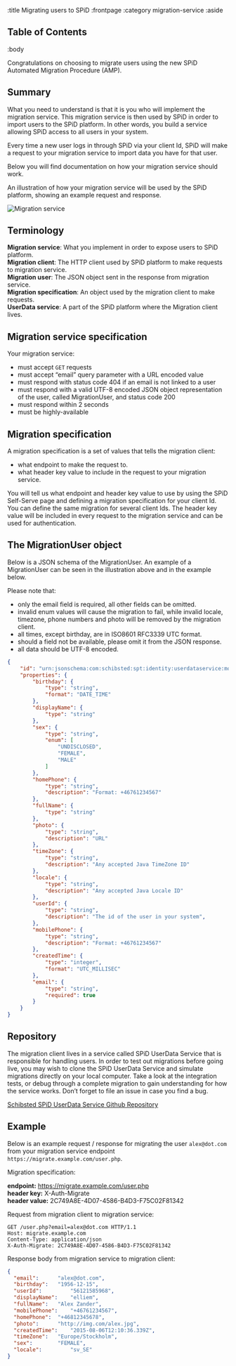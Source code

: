 :title Migrating users to SPiD
:frontpage
:category migration-service
:aside

## Table of Contents

<spid-toc></spid-toc>

:body

Congratulations on choosing to migrate users using the new SPiD Automated Migration Procedure (AMP).

## Summary

What you need to understand is that it is you who will implement the migration service. This migration service is then 
used by SPiD in order to import users to the SPiD platform. In other words, you build a service allowing SPiD access to 
all users in your system. 

Every time a new user logs in through SPiD via your client Id, SPiD will make a request to your migration service to 
import data you have for that user.

Below you will find documentation on how your migration service should work.

An illustration of how your migration service will be used by the SPiD platform, showing an example request and 
response.

![Migration service](/images/migration-service.png)

## Terminology

**Migration service**: What you implement in order to expose users to SPiD platform.   
**Migration client**: The HTTP client used by SPiD platform to make requests to migration service.  
**Migration user**: The JSON object sent in the response from migration service.  
**Migration specification**: An object used by the migration client to make requests.  
**UserData service**: A part of the SPiD platform where the Migration client lives.

## Migration service specification

Your migration service:

* must accept `GET` requests
* must accept “email” query parameter with a URL encoded value
* must respond with status code 404 if an email is not linked to a user
* must respond with a valid UTF-8 encoded JSON object representation of the user, called MigrationUser, and status code 
200
* must respond within 2 seconds
* must be highly-available

## Migration specification

A migration specification is a set of values that tells the migration client:

* what endpoint to make the request to.
* what header key value to include in the request to your migration service.
               
You will tell us what endpoint and header key value to use by using the SPiD Self-Serve page and defining a migration 
specification for your client Id. You can define the same migration for several client Ids.
The header key value will be included in every request to the migration service and can be used for authentication. 

## The MigrationUser object

Below is  a JSON schema of the MigrationUser. An example of a MigrationUser can be seen in the illustration above and 
in the example below. 

Please note that:

* only the email field is required, all other fields can be omitted. 
* invalid enum values will cause the migration to fail, while invalid locale, timezone, phone numbers and photo 
will be removed by the migration client.
* all times, except birthday, are in ISO8601 RFC3339 UTC format.
* should a field not be available, please omit it from the JSON response.
* all data should be UTF-8 encoded.

```json
{
	"id": "urn:jsonschema:com:schibsted:spt:identity:userdataservice:models:MigrationUser",
	"properties": {
		"birthday": {
			"type": "string",
			"format": "DATE_TIME"
		},
		"displayName": {
			"type": "string"
		},
		"sex": {
			"type": "string",
			"enum": [
				"UNDISCLOSED",
				"FEMALE",
				"MALE"
			]
		},
		"homePhone": {
			"type": "string",
			"description": "Format: +46761234567"
		},
		"fullName": {
			"type": "string"
		},
		"photo": {
			"type": "string",
			"description": "URL"
		},
		"timeZone": {
			"type": "string",
			"description": "Any accepted Java TimeZone ID"
		},
		"locale": {
			"type": "string",
			"description": "Any accepted Java Locale ID"
		},
		"userId": {
			"type": "string",
			"description": "The id of the user in your system",
		},
		"mobilePhone": {
			"type": "string",
			"description": "Format: +46761234567"
		},
		"createdTime": {
			"type": "integer",
			"format": "UTC_MILLISEC"
		},
		"email": {
			"type": "string",
			"required": true
		}
	}
}

```

## Repository

The migration client lives in a service called SPiD UserData Service that is responsible for handling users. In order to 
test out migrations before going live, you may wish to clone the SPiD UserData Service and simulate migrations directly 
on your local computer. Take a look at the integration tests, or debug through a complete migration to gain 
understanding for how the service works. Don’t forget to file an issue in case you find a bug.

[Schibsted SPiD UserData Service Github Repository](https://github.schibsted.io/spt-identity/spid-userdata-service)

## Example
Below is an example request / response for migrating the user `alex@dot.com` from your migration service endpoint 
`https://migrate.example.com/user.php`. 

Migration specification:

**endpoint:**	https://migrate.example.com/user.php  
**header key:**	X-Auth-Migrate  
**header value:**	2C749A8E-4D07-4586-B4D3-F75C02F81342  

Request from migration client to migration service:

```
GET /user.php?email=alex@dot.com HTTP/1.1  
Host: migrate.example.com  
Content-Type: application/json  
X-Auth-Migrate: 2C749A8E-4D07-4586-B4D3-F75C02F81342  
```

Response body from migration service to migration client:

```json
{
  "email": 		"alex@dot.com",
  "birthday": 	"1956-12-15",
  "userId": 		"56121585968",
  "displayName": 	"elliem",
  "fullName": 	"Alex Zander",
  "mobilePhone": 	"+46761234567",
  "homePhone": 	"+46812345678",
  "photo": 		"http://img.com/alex.jpg",
  "createdTime": 	"2015-08-06T12:10:36.339Z",
  "timeZone": 	"Europe/Stockholm",
  "sex": 		"FEMALE",
  "locale": 		"sv_SE"
}
```
